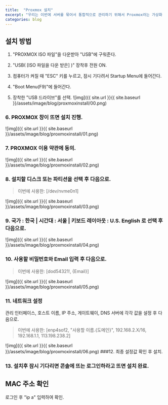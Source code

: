 ```yaml
---
title:  "Proxmox 설치"
excerpt: "우리는 이번에 서버를 묶어서 통합적으로 관리하기 위해서 Proxmox라는 가상화 플랫폼을 설치 해보기로 했다."
categories: blog
---
```

## 설치 방법

1. "PROXMOX ISO 파일"을 다운받아 "USB"에 구워준다.

2. "USB( [ISO 파일을 다운 받은] )" 장착후 전원 ON.

3. 컴퓨터가 켜질 때 "ESC" 키를 누르고, 잠시 기다려서 Startup Menu에 들어간다.

4. "Boot Menu(F9)"에 들어간다.

5. 장착한 "USB 드라이브"를 선택.
![img]({{ site.url }}{{ site.baseurl }}/assets/image/blog/proxmoxinstall/00.png)

### 6. PROXMOX 창이 뜨면 설치 진행.

![img]({{ site.url }}{{ site.baseurl }}/assets/image/blog/proxmoxinstall/01.png)

### 7. PROXMOX 이용 약관에 동의.

![img]({{ site.url }}{{ site.baseurl }}/assets/image/blog/proxmoxinstall/02.png)
### 8. 설치할 디스크 또는 파티션을 선택 후 다음으로. 

> 이번에 사용한: [/dev/nvme0n1]

![img]({{ site.url }}{{ site.baseurl }}/assets/image/blog/proxmoxinstall/03.png)

###  9. 국가 : 한국 | 시간대 : 서울 | 키보드 레이아웃 : U.S. English 로 선택 후 다음으로.

![img]({{ site.url }}{{ site.baseurl }}/assets/image/blog/proxmoxinstall/04.png)
###  10. 사용할 비밀번호와 Email 입력 후 다음으로.

> 이번에 사용한: [dod54321!, {Email}]

![img]({{ site.url }}{{ site.baseurl }}/assets/image/blog/proxmoxinstall/05.png)
### 11. 네트워크 설정 
관리 인터페이스, 호스트 이름, IP 주소, 게이트웨이, DNS 서버에 각각 값을 설정 후 다음으로. 

>  이번에 사용한: [enp4sof2, "사용할 이름.{도메인}", 192.168.2.X/16, 192.168.1.1, 113.198.238.2]

![img]({{ site.url }}{{ site.baseurl }}/assets/image/blog/proxmoxinstall/06.png)
###12. 최종 설정값 확인 후 설치.
### 13. 설치후 잠시 기다리면 콘솔에 뜨는 로그인하라고 뜨면 설치 완료.

## MAC 주소 확인 

로그인 후 "ip a" 입력하여 확인.